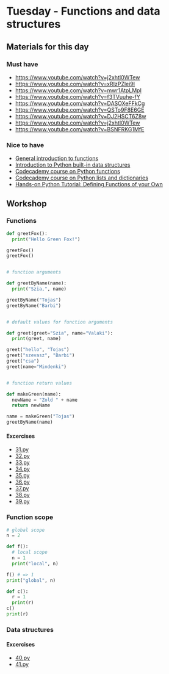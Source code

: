 # Tuesday - Functions and data structures

## Materials for this day

### Must have
 - https://www.youtube.com/watch?v=j2xhtI0WTew
 - https://www.youtube.com/watch?v=xRIzPZlei9I
 - https://www.youtube.com/watch?v=mwr1AtpLMpI
 - https://www.youtube.com/watch?v=f3TVuuhe-fY
 - https://www.youtube.com/watch?v=DASOXeFFkCg
 - https://www.youtube.com/watch?v=QSTo9F8E6GE
 - https://www.youtube.com/watch?v=DJ2HSCT6Z8w
 - https://www.youtube.com/watch?v=j2xhtI0WTew
 - https://www.youtube.com/watch?v=BSNFRKG1MfE

### Nice to have
 - [General introduction to functions][1]
 - [Introduction to Python built-in data structures][2]
 - [Codecademy course on Python functions][4]
 - [Codecademy course on Python lists and dictionaries][5]
 - [Hands-on Python Tutorial: Defining Functions of your Own][3]


## Workshop

### Functions
```python
def greetFox():
  print("Hello Green Fox!")

greetFox()
greetFox()


# function arguments

def greetByName(name):
  print("Szia,", name)

greetByName("Tojas")
greetByName("Barbi")


# default values for function arguments

def greet(greet="Szia", name="Valaki"):
  print(greet, name)

greet("hello", "Tojas")
greet("szevasz", "Barbi")
greet("csa")
greet(name="Mindenki")


# function return values

def makeGreen(name):
  newName = "Zold " + name
  return newName

name = makeGreen("Tojas")
greetByName(name)

```

#### Excercises
 - [31.py](workshop/31.py)
 - [32.py](workshop/32.py)
 - [33.py](workshop/33.py)
 - [34.py](workshop/34.py)
 - [35.py](workshop/35.py)
 - [36.py](workshop/36.py)
 - [37.py](workshop/37.py)
 - [38.py](workshop/38.py)
 - [39.py](workshop/39.py)


### Function scope
```python
# global scope
n = 2

def f():
  # local scope
  n = 1
  print("local", n)

f() # => 1
print("global", n)

def c():
  r = 1
  print(r)
c()
print(r)

```

### Data structures



#### Excercises
 - [40.py](workshop/40.py)
 - [41.py](workshop/41.py)




[1]: http://www.cs.utah.edu/~germain/PPS/Topics/functions.html
[2]: http://pymbook.readthedocs.org/en/latest/datastructure.html
[3]: http://anh.cs.luc.edu/python/hands-on/3.1/handsonHtml/functions.html
[4]: https://www.codecademy.com/en/courses/python-beginner-c7VZg/0/1?curriculum_id=4f89dab3d788890003000096
[5]: https://www.codecademy.com/en/courses/python-beginner-en-pwmb1/0/1?curriculum_id=4f89dab3d788890003000096
